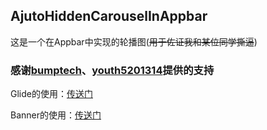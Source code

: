 ## AjutoHiddenCarouselInAppbar

这是一个在Appbar中实现的轮播图(~~用于佐证我和某位同学撕逼~~)

### 感谢[bumptech](https://github.com/bumptech/glide "bumptech")、[youth5201314](https://github.com/youth5201314/banner)提供的支持

Glide的使用：[传送门](https://github.com/bumptech/glide "bumptech")

Banner的使用：[传送门](https://github.com/youth5201314/banner)